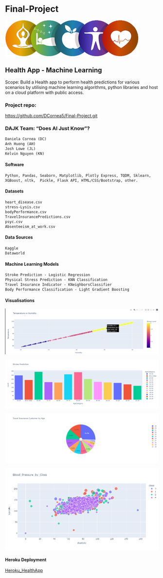 # Final-Project

![Logo](images/HealthAppLogo.png)  

## Health App - Machine Learning  


Scope: Build a Health app to perform health predictions for various scenarios by utilising machine learning algorithms, python libraries and host on a cloud platform with public access.

### Project repo: 
https://github.com/DCornea5/Final-Project.git

### DAJK Team: “Does AI Just Know”? 
    Daniela Cornea (DC)
    Anh Huong (AH)
    Josh Lowe (JL)
    Kelvin Nguyen (KN)

#### Software
    Python, Pandas, Seaborn, Matplotlib, Plotly Express, TQDM, Sklearn,  
    XGBoost, nltk,  Pickle, Flask API, HTML/CSS/Bootstrap, other.

#### Datasets
    heart_disease.csv  
    stress-Lysis.csv
    bodyPerformance.csv
    TravelInsurancePredictions.csv
    psyc.csv
    Absenteeism_at_work.csv 

#### Data Sources
    Kaggle
    Dataworld

#### Machine Learning Models  
    Stroke Prediction - Logistic Regression 
    Physical Stress Prediction - KNN Classification
    Travel Insurance Indicator - KNeighborsClassifier
    Body Performance Classification - Light Gradient Boosting

#### Visualisations

![Stress_Prediction_Stress_Predication_Temperature_vs_Humidity](images/Stress_Predication_Temperature_vs_Humidity.PNG)

![Stroke_Prediction_Age_Category_Count](images/Stroke_Prediction_Age_Category_Count.png)

![Travel_Insurance_Customers_by_Age](images/Travel_Insurance_Customer_by_Age.png)

![Body_Performance_Blood_Presure](images/Body_Performance_Blood_Pressure_by_Class_DC_Fig6a.png)  

#### Heroku Deployment 
[Heroku_HealthApp](https://mlhealthapp.herokuapp.com/)

  

 









